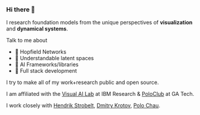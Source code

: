 ### Hi there 👋

I research foundation models from the unique perspectives of **visualization** and **dynamical systems**. 

Talk to me about 
- 🧠 Hopfield Networks 
- 🧩 Understandable latent spaces
- 🦾 AI Frameworks/libraries
- 🧱 Full stack development

I try to make all of my work+research public and open source.

I am affiliated with the <a href="https://researcher.watson.ibm.com/researcher/view_group.php?id=5948">Visual AI Lab</a> at IBM Research &amp; <a href="https://poloclub.github.io/">PoloClub</a> at GA Tech. 

I work closely with <a href="http://hendrik.strobelt.com/">Hendrik Strobelt</a>, <a href="https://mitibmwatsonailab.mit.edu/people/dmitry-krotov/">Dmitry Krotov</a>, <a href="https://faculty.cc.gatech.edu/~dchau/">Polo Chau</a>.


<!--
**bhoov/bhoov** is a ✨ _special_ ✨ repository because its `README.md` (this file) appears on your GitHub profile.

Here are some ideas to get you started:

- 🔭 I’m currently working on ...
- 🌱 I’m currently learning ...
- 👯 I’m looking to collaborate on ...
- 🤔 I’m looking for help with ...
- 💬 Ask me about ...
- 📫 How to reach me: ...
- 😄 Pronouns: ...
- ⚡ Fun fact: ...
-->
